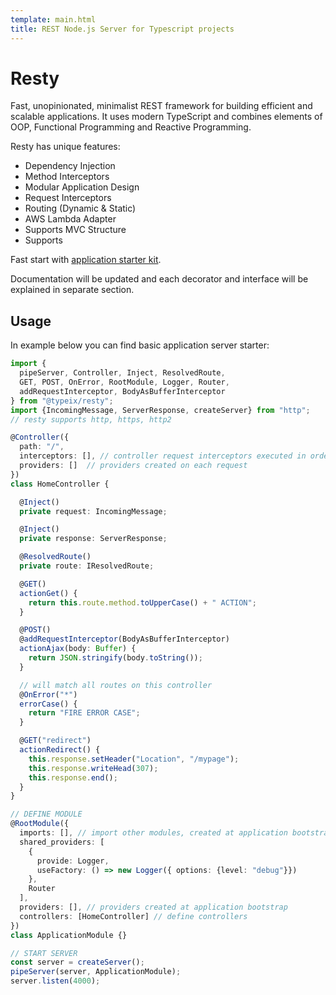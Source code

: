 ```yaml
---
template: main.html
title: REST Node.js Server for Typescript projects
---
```

# Resty
Fast, unopinionated, minimalist REST framework for building efficient and scalable applications.
It uses modern TypeScript and combines elements of OOP, Functional Programming and Reactive Programming.

Resty has unique features:

* Dependency Injection
* Method Interceptors
* Modular Application Design
* Request Interceptors
* Routing (Dynamic & Static)
* AWS Lambda Adapter
* Supports MVC Structure
* Supports 

Fast start with [application starter kit](https://github.com/typeix/resty-webapp-starter).

Documentation will be updated and each decorator and interface will be explained in separate section.

## Usage
In example below you can find basic application server starter:
```ts
import {
  pipeServer, Controller, Inject, ResolvedRoute, 
  GET, POST, OnError, RootModule, Logger, Router, 
  addRequestInterceptor, BodyAsBufferInterceptor
} from "@typeix/resty";
import {IncomingMessage, ServerResponse, createServer} from "http";
// resty supports http, https, http2

@Controller({
  path: "/",
  interceptors: [], // controller request interceptors executed in order
  providers: []  // providers created on each request
})
class HomeController {

  @Inject()
  private request: IncomingMessage;

  @Inject()
  private response: ServerResponse;

  @ResolvedRoute()
  private route: IResolvedRoute;

  @GET()
  actionGet() {
    return this.route.method.toUpperCase() + " ACTION";
  }

  @POST()
  @addRequestInterceptor(BodyAsBufferInterceptor)
  actionAjax(body: Buffer) {
    return JSON.stringify(body.toString());
  }

  // will match all routes on this controller
  @OnError("*") 
  errorCase() {
    return "FIRE ERROR CASE";
  }

  @GET("redirect")
  actionRedirect() {
    this.response.setHeader("Location", "/mypage");
    this.response.writeHead(307);
    this.response.end();
  }
}

// DEFINE MODULE 
@RootModule({
  imports: [], // import other modules, created at application bootstrap
  shared_providers: [
    {
      provide: Logger,
      useFactory: () => new Logger({ options: {level: "debug"}})
    },
    Router
  ],
  providers: [], // providers created at application bootstrap
  controllers: [HomeController] // define controllers
})
class ApplicationModule {}

// START SERVER
const server = createServer();
pipeServer(server, ApplicationModule);
server.listen(4000);
```